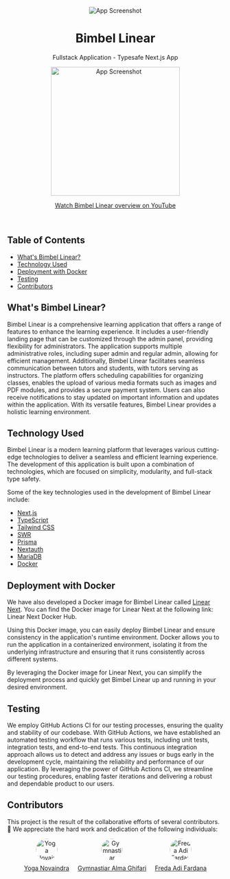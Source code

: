 <div align="center">

![App Screenshot](https://github.com/GymnastiarAlmaGhifari/bimbel_next13/blob/main/public/Logo%20besar.png)
# <center>Bimbel Linear</center>
</div>
<div align="center">
  <p>Fullstack Application - Typesafe Next.js App</p>
  <a href="https://youtu.be/zy7OJ99je0E">
    <img src="https://github.com/GymnastiarAlmaGhifari/bimbel_next13/blob/main/public/landing.png" alt="App Screenshot" height="300">
  </a>
  <p>
  <a href="https://youtu.be/zy7OJ99je0E">
    Watch Bimbel Linear overview on YouTube
  </a>
  </p>
</div>
 <p>&nbsp;</p>

## Table of Contents

- [What's Bimbel Linear?](#whats-bimbel-linear)
- [Technology Used](#technology-used)
- [Deployment with Docker](#deployment-with-docker)
- [Testing](#testing)
- [Contributors](#contributors)

## What's Bimbel Linear? <a name="whats-bimbel-linear"></a>

Bimbel Linear is a comprehensive learning application that offers a range of features to enhance the learning experience. It includes a user-friendly landing page that can be customized through the admin panel, providing flexibility for administrators. The application supports multiple administrative roles, including super admin and regular admin, allowing for efficient management. Additionally, Bimbel Linear facilitates seamless communication between tutors and students, with tutors serving as instructors. The platform offers scheduling capabilities for organizing classes, enables the upload of various media formats such as images and PDF modules, and provides a secure payment system. Users can also receive notifications to stay updated on important information and updates within the application. With its versatile features, Bimbel Linear provides a holistic learning environment.
## Technology Used <a name="technology-used"></a>

Bimbel Linear is a modern learning platform that leverages various cutting-edge technologies to deliver a seamless and efficient learning experience. The development of this application is built upon a combination of technologies, which are focused on simplicity, modularity, and full-stack type safety.

Some of the key technologies used in the development of Bimbel Linear include:

- [Next.js](https://nextjs.org/)
- [TypeScript](https://www.typescriptlang.org/)
- [Tailwind CSS](https://tailwindcss.com/)
- [SWR](https://swr.vercel.app/)
- [Prisma](https://www.prisma.io/)
- [Nextauth](https://next-auth.js.org/)
- [MariaDB](https://mariadb.org/)
- [Docker](https://www.docker.com/)

## Deployment with Docker <a name="deployment-with-docker"></a>

We have also developed a Docker image for Bimbel Linear called [Linear Next](https://hub.docker.com/r/yoganovaindra/linear-next). You can find the Docker image for Linear Next at the following link: Linear Next Docker Hub.

Using this Docker image, you can easily deploy Bimbel Linear and ensure consistency in the application's runtime environment. Docker allows you to run the application in a containerized environment, isolating it from the underlying infrastructure and ensuring that it runs consistently across different systems.

By leveraging the Docker image for Linear Next, you can simplify the deployment process and quickly get Bimbel Linear up and running in your desired environment.

## Testing
We employ GitHub Actions CI for our testing processes, ensuring the quality and stability of our codebase. With GitHub Actions, we have established an automated testing workflow that runs various tests, including unit tests, integration tests, and end-to-end tests. This continuous integration approach allows us to detect and address any issues or bugs early in the development cycle, maintaining the reliability and performance of our application. By leveraging the power of GitHub Actions CI, we streamline our testing procedures, enabling faster iterations and delivering a robust and dependable product to our users.

## Contributors <a name="contributors"></a>

This project is the result of the collaborative efforts of several contributors. 💖 We appreciate the hard work and dedication of the following individuals:

<div class="contributors-container">
  <a href="https://github.com/GymnastiarAlmaGhifari/bimbel_next13/graphs/contributors" class="contributor">
    <img src="https://avatars.githubusercontent.com/u/93438708?s=60&v=4" alt="Yoga Novaindra" class="contributor-image" />
    <p>Yoga Novaindra</p>
  </a>

  <a href="https://github.com/GymnastiarAlmaGhifari/bimbel_next13/graphs/contributors" class="contributor">
    <img src="https://avatars.githubusercontent.com/u/112359600?s=60&v=4" alt="Gymnastiar Alma Ghifari" class="contributor-image" />
    <p>Gymnastiar Alma Ghifari</p>
  </a>

  <a href="https://github.com/GymnastiarAlmaGhifari/bimbel_next13/graphs/contributors" class="contributor">
    <img src="https://avatars.githubusercontent.com/u/99638622?v=4" alt="Freda Adi Fardana" class="contributor-image" />
    <p>Freda Adi Fardana</p>
  </a>
</div>

<style>
.contributors-container {
  display: flex;
  justify-content: center;
  gap: 20px;
}

.contributor {
  display: flex;
  flex-direction: column;
  align-items: center;
  text-align: center;
}

.contributor-image {
  width: 50px;
  height: 50px;
  border-radius: 50%;
  margin-bottom: 10px;
}

.contributor p {
  margin: 0;
}
</style>
